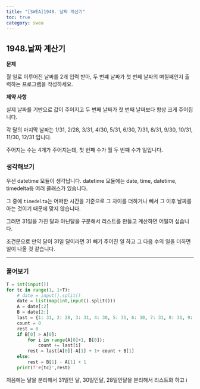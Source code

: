 ```yaml
---
title: "[SWEA]1948. 날짜 계산기"
toc: true
category: swea
---
```


## 1948.날짜 계산기

**문제**

월 일로 이루어진 날짜를 2개 입력 받아, 두 번쨰 날짜가 첫 번째 날짜의 며칠째인지 출력하는 프로그램을 작성하세요.

**제약 사항**

실제 날짜를 기반으로 값이 주어지고 두 번째 날짜가 첫 번째 날짜보다 항상 크게 주어집니다.

각 달의 마지막 날짜는 1/31, 2/28, 3/31, 4/30, 5/31, 6/30, 7/31, 8/31, 9/30, 10/31, 11/30, 12/31 입니다.

주어지는 수는 4개가 주어지는데, 첫 번째 수가 월 두 번째 수가 일입니다.

### 생각해보기

우선 datetime  모듈이 생각납니다. datetime 모듈에는 date, time, datetime, timedelta등 여러 클래스가 있습니다.

그 중에 `timedelta`는 어떠한 시간을 기준으로 그 차이를 더하거나 빼서 그 이후 날짜를 아는 것이기 때문에 맞지 않습니다.

그러면 31일을 가진 달과 아닌달을 구분해서 리스트를 만들고 계산하면 어떨까 싶습니다.

조건문으로 만약 달이 31일 달이라면 31 빼기 주어진 일 하고 그 다음 수의 일을 더하면 일이 나올 것 같습니다.  

---

### 풀어보기

```python
T = int(input())
for tc in range(1, 1+T):
    # date = input().split()
    date = list(map(int,input().split()))
    A = date[:2]
    B = date[2:]
    last = {1: 31, 2: 28, 3: 31, 4: 30, 5: 31, 6: 30, 7: 31, 8: 31, 9: 30, 10: 31, 11: 30, 12: 31}
    count = 0
    rest = 0
    if B[0] > A[0]:
        for i in range(A[0]+1, B[0]):
            count += last[i]
        rest = last[A[0]]-A[1] + 1+ count + B[1]
    else:
        rest = B[1] - A[1] + 1
    print(f'#{tc}',rest)
```

처음에는 달을 분리해서 31일인 달, 30일인달, 28일인달을 분리해서 리스트화 하고 i

